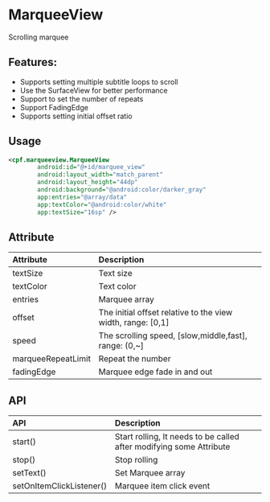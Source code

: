 # MarqueeView
Scrolling marquee

## Features:
- Supports setting multiple subtitle loops to scroll
- Use the SurfaceView for better performance
- Support to set the number of repeats
- Support FadingEdge
- Supports setting initial offset ratio

## Usage
``` xml
<cpf.marqueeview.MarqueeView
        android:id="@+id/marquee_view"
        android:layout_width="match_parent"
        android:layout_height="44dp"
        android:background="@android:color/darker_gray"
        app:entries="@array/data"
        app:textColor="@android:color/white"
        app:textSize="16sp" />
```

## Attribute

| Attribute               | Description  | 
|:---				      |:---| 
| textSize                | Text size | 
| textColor               | Text color | 
| entries                 | Marquee array | 
| offset                  | The initial offset relative to the view width, range: [0,1] | 
| speed                   | The scrolling speed, [slow,middle,fast], range: (0,~] | 
| marqueeRepeatLimit      | Repeat the number |
| fadingEdge              | Marquee edge fade in and out |

## API

| API                       | Description  | 
|:---				        |:---| 
| start()                   | Start rolling, It needs to be called after modifying some Attribute | 
| stop()                    | Stop rolling | 
| setText()                 | Set Marquee array | 
| setOnItemClickListener()  | Marquee item click event | 